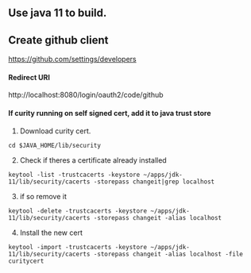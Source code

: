 ## Use java 11 to build.

## Create github client
https://github.com/settings/developers
#### Redirect URI
http://localhost:8080/login/oauth2/code/github

#### If curity running on self signed cert, add it to java trust store
1. Download curity cert. 
```
cd $JAVA_HOME/lib/security
```

2. Check if theres a certificate already installed

```
keytool -list -trustcacerts -keystore ~/apps/jdk-11/lib/security/cacerts -storepass changeit|grep localhost
```

3. if so remove it

```
keytool -delete -trustcacerts -keystore ~/apps/jdk-11/lib/security/cacerts -storepass changeit -alias localhost
```

4. Install the new cert
```
keytool -import -trustcacerts -keystore ~/apps/jdk-11/lib/security/cacerts -storepass changeit -alias localhost -file curitycert
```
